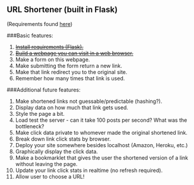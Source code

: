 ## URL Shortener (built in Flask)

(Requirements found [here](https://hackpad.com/Building-a-url-shortener-JbagqacCoon))

###Basic features:
1. ~~[Install requirements (Flask).](https://github.com/jimjshields/url_shortener/commit/5cbc70c75fc8808ab8a4c83275206294a092d8ff)~~
2. ~~[Build a webpage you can visit in a web browser.](https://github.com/jimjshields/url_shortener/commit/0bd4bad68fdc70c82767129cb658b5cd7cf3e8b1)~~
3. Make a form on this webpage.
4. Make submitting the form return a new link.
5. Make that link redirect you to the original site.
6. Remember how many times that link is used.

###Additional future features:
1. Make shortened links not guessable/predictable (hashing?).
2. Display data on how much that link gets used.
3. Style the page a bit.
4. Load test the server - can it take 100 posts per second? What was the bottleneck?
5. Make click data private to whomever made the original shortened link.
6. Break down link click stats by browser.
7. Deploy your site somewhere besides localhost (Amazon, Heroku, etc.)
8. Graphically display the click data.
9. Make a bookmarklet that gives the user the shortened version of a link without leaving the page.
10. Update your link click stats in realtime (no refresh required).
11. Allow user to choose a URL!